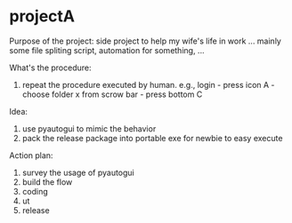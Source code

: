 # projectA
Purpose of the project:
side project to help my wife's life in work ... mainly some file spliting script, automation for something, ...

What's the procedure:
1. repeat the procedure executed by human. e.g., login - press icon A - choose folder x from scrow bar - press bottom C

Idea:
1. use pyautogui to mimic the behavior
2. pack the release package into portable exe for newbie to easy execute

Action plan:
1. survey the usage of pyautogui
2. build the flow
3. coding
4. ut
5. release